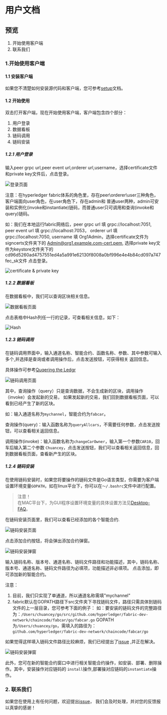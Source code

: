 # 用户文档

## 预览

1. 开始使用客户端
2. 联系我们

### 1.开始使用客户端

#### 1.1 安装客户端

如果您不清楚如何安装源代码和客户端，您可参考[setup](setup-Ch.md)文档。

#### 1.2 开始使用

双击打开客户端，现在开始使用客户端，客户端包含四个部分：

1. 用户登录
2. 数据看板
3. 链码调用
4. 链码安装

##### 1.2.1 用户登录
输入peer grpc url,peer event url,orderer url,username，选择certificate文件和private key文件后，点击登录。

![登录页面](../img/img-Ch/signin.png)

注意：在hyperledger fabric体系的角色里，存在peer\orderer\user三种角色，客户端面向user角色，在user角色下，存在admin和
普通user两种，admin可安装和实例化(invoke和instantiate)链码，而普通user只可调用和查询(invoke和query)链码。

如：我们在本地运行fabric网络后，peer grpc url 填 grpc://localhost:7051, peer event url 填 grpc://localhost:7053，
orderer url 填 grpc://localhost:7050, username 填 Org1Admin，选择certificate文件为signcerts文件夹下的
Admin@org1.example.com-cert.pem, 选择private key文件为keystore文件夹下的cd96d5260ad4757551ed4a5a991e62130f8008a0bf996e4e4b84cd097a747fec_sk文件
点击登录。

![certificate & private key](../img/img-Ch/cerpri.png)

##### 1.2.2 数据看板
在数据看板中，我们可以查询区块相关信息。

![数据看板页面](../img/img-Ch/datacontent.png)

点击表格中Hash列任一行的记录，可查看相关信息，如下：

![Hash](../img/img-Ch/hash.png)

##### 1.2.3 链码调用
在链码调用界面中，输入通道名称、智能合约、函数名称、参数、其中参数可输入多个,并选择是查询或者调用操作后，点击发送按钮，可获得相关
返回信息。

具体操作可参考[Quqering the Ledgr](https://hyperledger-fabric.readthedocs.io/en/release-1.3/write_first_app.html#querying-the-ledger)

![链码调用页面](../img/img-Ch/ccquery.png)

其中，查询操作（query）只是查询数据，不会生成新的区块，调用操作（invoke）会发起新的交易，
如果发起新的交易，我们回到数据看板页面，可以看到已经产生了新的区块。

如：输入通道名称为`mychannel`，智能合约为`fabcar`。

查询操作(query)：输入函数名称为`queryAllcars`，不需要任何参数，点击发送按钮，可以查看相关返回信息。

调用操作(invoke)：输入函数名称为`changeCarOwner`，输入第一个参数`CAR10`，回车后输入第二个参数
`Chuancey`，点击发送按钮，我们可以查看相关返回信息，回到数据看板页面，查看新产生的区块。


##### 1.2.4 链码安装

在使用链码安装时，如果您将要操作的链码文件是Go语言类型，你需要为客户端设置环境变量`GOPATH`，如在linux平台下，你可以在`〜/.bashrc`文件中进行配置。

> 注意！<br/>
> 在MAC平台下，为GUI程序设置环境变量的具体设置方法见[Desktop-FAQ](Desktop-FAQ-Ch.md)。

在链码安装页面里，我们可以查看已经添加的各个智能合约.

![链码安装页面](../img/img-Ch/ccinstall.png)

点击添加合约按钮，将会弹出添加合约弹窗。

![链码安装弹窗](../img/img-Ch/ccinstallwindow.png)

输入链码名称、版本号、通道名称、链码文件路径和功能描述，其中，链码名称、版本号、通道名称、链码文件路径为必填项，功能描述非必填项。
点击添加，即可添加新的智能合约。

注意：
1. 目前，我们只实现了单通道，所以通道名称需填"mychannel"
2. fabric默认在GOPATH路径下src文件夹下寻找链码文件，路径只需具体到链码文件的上一层目录，您可参考下面的例子：
如：要安装的链码文件的完整路径为：`/Users/chuancey/go/src/github.com/hyperledger/fabric-dev-network/chaincode/fabcar/go/fabcar.go`
GOPATH为`/Users/chuancey/go`，需填入的路径为：`github.com/hyperledger/fabric-dev-network/chaincode/fabcar/go`

如果觉得这样填入链码文件路径比较麻烦，我们已经提出了[issue](https://github.com/blockchain-desktop/hyperledger-fabric-desktop/issues/16)
,并正在解决。

![链码安装弹窗](../img/img-Ch/ccoperate.png)

此外，您可在新的智能合约窗口中进行相关智能合约操作，如安装、部署、删除操作。其中，安装操作对应链码的
`install`操作,部署操对应链码的`instantiate`操作。

### 2. 联系我们

如果您在使用上有任何问题，欢迎提出[issue](https://github.com/blockchain-desktop/hyperledger-fabric-desktop/issues)，
我们会及时处理，并对您的反馈报以真挚的感谢！
